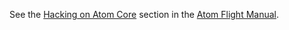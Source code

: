 See the [Hacking on Atom Core](https://web.archive.org/web/20221130053817/https://flight-manual.atom.io/hacking-atom/sections/hacking-on-atom-core/#platform-mac) section in the [Atom Flight Manual](https://web.archive.org/web/20221130005947/https://flight-manual.atom.io/).

